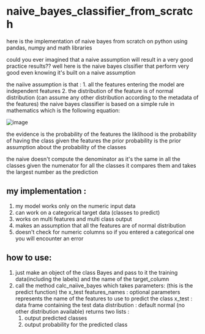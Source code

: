 # naive_bayes_classifier_from_scratch
here is the implementation of naive bayes from scratch on python using pandas, numpy and math libraries

could you ever imagined that a naive assumption will result in a very good practice results??
well here is the naive bayes clssifier that perform very good even knowing it's built on a naive assumption

the naiive assumption is that :
    1. all the features entering the model are independent features
    2. the distribution of the feature is of normal distribution (can assume any other distribution according to the metadata of the features)
the naive bayes classifier is based on a simple rule in mathematics which is the following equation:

![image](https://user-images.githubusercontent.com/47314651/161601186-ece3520a-1d9b-4ad4-97bb-0b3ac83aa9ee.png)

the evidence is the probability of the features
the liklihood is the probability of having the class given the features
the prior probability is the prior assumption about the probability of the classes

the naive doesn't compute the denominator as it's the same in all the classes 
given the numenator for all the classes it compares them and takes the largest number as the prediction


## my implementation :
1. my model works only on the numeric input data 
2. can work on a categorical target data (classes to predict)
3. works on multi features and multi class output
4. makes an assumption that all the features are of normal distribution
5. doesn't check for numeric columns so if you entered a categorical one you will encounter an error


## how to use:
1. just make an object of the class Bayes and pass to it the training data(including the labels) and the name of the target_column
2. call the method calc_naiive_bayes which takes parameters: (this is the predict function)
   the x_test 
   features_names : optional parameters represents the name of the features to use to predict the class
   x_test : data frame containing the test data
   distribution : default normal (no other distribution available)
 returns two lists :
      1. output predicted classes
      2. output probability for the predicted class
